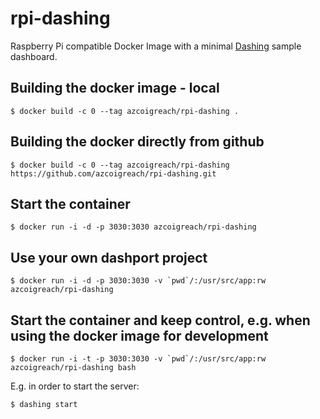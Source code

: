 # rpi-dashing

Raspberry Pi compatible Docker Image with a minimal [Dashing](http://dashing.io/) sample dashboard. 

## Building the docker image - local

    $ docker build -c 0 --tag azcoigreach/rpi-dashing .
    
## Building the docker directly from github

    $ docker build -c 0 --tag azcoigreach/rpi-dashing https://github.com/azcoigreach/rpi-dashing.git
		
## Start the container

    $ docker run -i -d -p 3030:3030 azcoigreach/rpi-dashing

## Use your own dashport project

    $ docker run -i -d -p 3030:3030 -v `pwd`/:/usr/src/app:rw azcoigreach/rpi-dashing
    
## Start the container and keep control, e.g. when using the docker image for development

    $ docker run -i -t -p 3030:3030 -v `pwd`/:/usr/src/app:rw azcoigreach/rpi-dashing bash
        
E.g. in order to start the server:
        
    $ dashing start
